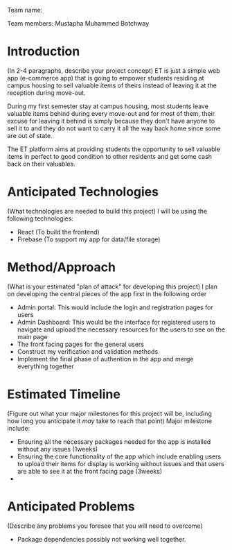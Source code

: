 Team name:

Team members:
Mustapha Muhammed Botchway

# Introduction

(In 2-4 paragraphs, describe your project concept)
ET is just a simple web app (e-commerce app) that is going to empower students residing at campus housing to sell valuable items of theirs instead of leaving it at the reception during move-out.

During my first semester stay at campus housing, most students leave valuable items behind during every move-out and for most of them, their excuse for leaving it behind is simply because they don't have anyone to sell it to and they do not want to carry it all the way back home since some are out of state.

The ET platform aims at providing students the opportunity to sell valuable items in perfect to good condition to other residents and get some cash back on their valuables.

# Anticipated Technologies

(What technologies are needed to build this project)
I will be using the following technologies:
- React (To build the frontend)
- Firebase (To support my app for data/file storage)

# Method/Approach

(What is your estimated "plan of attack" for developing this project)
I plan on developing the central pieces of the app first in the following order
- Admin portal: This would include the login and registration pages for users
- Admin Dashboard: This would be the interface for registered users to navigate and upload the necessary resources for the users to see on the main page
- The front facing pages for the general users
- Construct my verification and validation methods
- Implement the final phase of authention in the app and merge everything together

# Estimated Timeline

(Figure out what your major milestones for this project will be, including how long you anticipate it *may* take to reach that point)
Major milestone include:
- Ensuring all the necessary packages needed for the app is installed without any issues (1weeks)
- Ensuring the core functionality of the app which include enabling users to upload their items for display is working without issues and that users are able to see it at the front facing page (3weeks)
-

# Anticipated Problems

(Describe any problems you foresee that you will need to overcome)
- Package dependencies possibly not working well together.